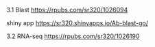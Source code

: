 3.1 Blast
https://rpubs.com/sr320/1026094

shiny app
https://sr320.shinyapps.io/Ab-blast-go/


3.2 RNA-seq
https://rpubs.com/sr320/1026190